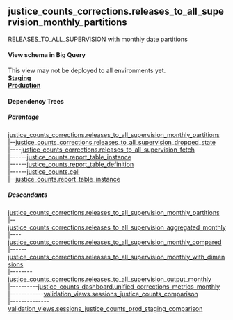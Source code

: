 ## justice_counts_corrections.releases_to_all_supervision_monthly_partitions
RELEASES_TO_ALL_SUPERVISION with monthly date partitions

#### View schema in Big Query
This view may not be deployed to all environments yet.<br/>
[**Staging**](https://console.cloud.google.com/bigquery?pli=1&p=recidiviz-staging&page=table&project=recidiviz-staging&d=justice_counts_corrections&t=releases_to_all_supervision_monthly_partitions)
<br/>
[**Production**](https://console.cloud.google.com/bigquery?pli=1&p=recidiviz-123&page=table&project=recidiviz-123&d=justice_counts_corrections&t=releases_to_all_supervision_monthly_partitions)
<br/>

#### Dependency Trees

##### Parentage
[justice_counts_corrections.releases_to_all_supervision_monthly_partitions](../justice_counts_corrections/releases_to_all_supervision_monthly_partitions.md) <br/>
|--[justice_counts_corrections.releases_to_all_supervision_dropped_state](../justice_counts_corrections/releases_to_all_supervision_dropped_state.md) <br/>
|----[justice_counts_corrections.releases_to_all_supervision_fetch](../justice_counts_corrections/releases_to_all_supervision_fetch.md) <br/>
|------[justice_counts.report_table_instance](../justice_counts/report_table_instance.md) <br/>
|------[justice_counts.report_table_definition](../justice_counts/report_table_definition.md) <br/>
|------[justice_counts.cell](../justice_counts/cell.md) <br/>
|--[justice_counts.report_table_instance](../justice_counts/report_table_instance.md) <br/>


##### Descendants
[justice_counts_corrections.releases_to_all_supervision_monthly_partitions](../justice_counts_corrections/releases_to_all_supervision_monthly_partitions.md) <br/>
|--[justice_counts_corrections.releases_to_all_supervision_aggregated_monthly](../justice_counts_corrections/releases_to_all_supervision_aggregated_monthly.md) <br/>
|----[justice_counts_corrections.releases_to_all_supervision_monthly_compared](../justice_counts_corrections/releases_to_all_supervision_monthly_compared.md) <br/>
|------[justice_counts_corrections.releases_to_all_supervision_monthly_with_dimensions](../justice_counts_corrections/releases_to_all_supervision_monthly_with_dimensions.md) <br/>
|--------[justice_counts_corrections.releases_to_all_supervision_output_monthly](../justice_counts_corrections/releases_to_all_supervision_output_monthly.md) <br/>
|----------[justice_counts_dashboard.unified_corrections_metrics_monthly](../justice_counts_dashboard/unified_corrections_metrics_monthly.md) <br/>
|------------[validation_views.sessions_justice_counts_comparison](../validation_views/sessions_justice_counts_comparison.md) <br/>
|--------------[validation_views.sessions_justice_counts_prod_staging_comparison](../validation_views/sessions_justice_counts_prod_staging_comparison.md) <br/>

